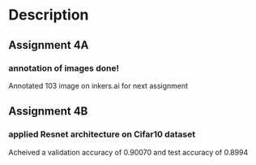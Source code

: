 # Description

## Assignment 4A
### annotation of images done!

Annotated 103 image on inkers.ai for next assignment

## Assignment 4B
### applied Resnet architecture on Cifar10 dataset

Acheived a validation accuracy of 0.90070 and test accuracy of 0.8994
